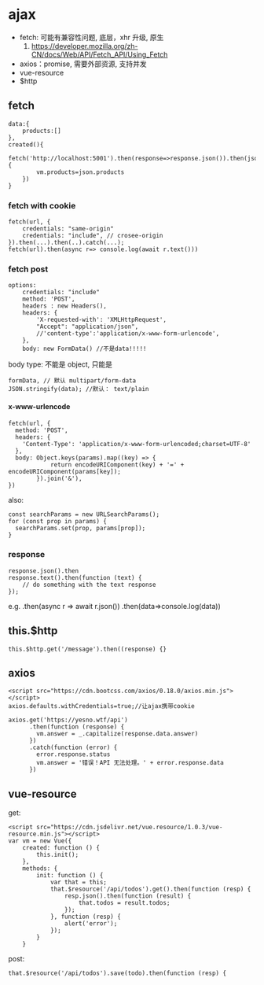 # ajax
- fetch: 可能有兼容性问题, 底层，xhr 升级, 原生
    1. https://developer.mozilla.org/zh-CN/docs/Web/API/Fetch_API/Using_Fetch
- axios：promise, 需要外部资源, 支持并发
- vue-resource
- $http 

## fetch

    data:{
        products:[]
    },
    created(){
        fetch('http://localhost:5001').then(response=>response.json()).then(json=>{
            vm.products=json.products
        })
    }

### fetch with cookie

    fetch(url, {
        credentials: "same-origin"
        credentials: "include", // crosee-origin
    }).then(...).then(..).catch(...);
    fetch(url).then(async r=> console.log(await r.text()))

### fetch post

    options:
        credentials: "include"
        method: 'POST',
        headers : new Headers(),
        headers: {
            'X-requested-with': 'XMLHttpRequest',
            "Accept": "application/json", 
            //'content-type':'application/x-www-form-urlencode', 
        },
        body: new FormData() //不是data!!!!!

body type: 不能是 object, 只能是

    formData, // 默认 multipart/form-data
    JSON.stringify(data); //默认： text/plain

#### x-www-urlencode

    fetch(url, {
      method: 'POST',
      headers: {
        'Content-Type': 'application/x-www-form-urlencoded;charset=UTF-8'
      },
      body: Object.keys(params).map((key) => {
                return encodeURIComponent(key) + '=' + encodeURIComponent(params[key]);
            }).join('&'),
    })

also:

    const searchParams = new URLSearchParams();
    for (const prop in params) {
      searchParams.set(prop, params[prop]);
    }

### response

    response.json().then
    response.text().then(function (text) {
        // do something with the text response 
    });

e.g. 
    .then(async r => await r.json())
    .then(data=>console.log(data))

## this.$http

    this.$http.get('/message').then((response) {}

## axios
    <script src="https://cdn.bootcss.com/axios/0.18.0/axios.min.js"></script>
    axios.defaults.withCredentials=true;//让ajax携带cookie

    axios.get('https://yesno.wtf/api')
          .then(function (response) {
            vm.answer = _.capitalize(response.data.answer)
          })
          .catch(function (error) {
            error.response.status
            vm.answer = '错误！API 无法处理。' + error.response.data 
          })

## vue-resource
get:

    <script src="https://cdn.jsdelivr.net/vue.resource/1.0.3/vue-resource.min.js"></script>
    var vm = new Vue({
        created: function () {
            this.init();
        },
        methods: {
            init: function () {
                var that = this;
                that.$resource('/api/todos').get().then(function (resp) {
                    resp.json().then(function (result) {
                        that.todos = result.todos;
                    });
                }, function (resp) {
                    alert('error');
                });
            }
        }


post:

    that.$resource('/api/todos').save(todo).then(function (resp) {